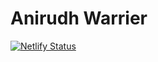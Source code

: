 # Anirudh Warrier
[![Netlify Status](https://api.netlify.com/api/v1/badges/8fca1ca0-4809-49c4-aa2d-4ea8b604b547/deploy-status)](https://app.netlify.com/sites/anirudhwarrier/deploys)
